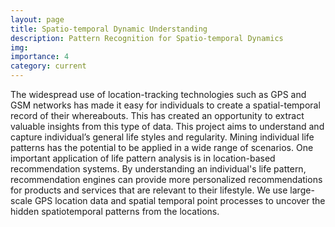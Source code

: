 ```yaml
---
layout: page
title: Spatio-temporal Dynamic Understanding
description: Pattern Recognition for Spatio-temporal Dynamics
img:
importance: 4
category: current
---
```


The widespread use of location-tracking technologies such as GPS and GSM networks has made it easy for individuals to create a spatial-temporal record of their whereabouts. This has created an opportunity to extract valuable insights from this type of data. This project aims to understand and capture individual’s general life styles and regularity. Mining individual life patterns has the potential to be applied in a wide range of scenarios. One important application of life pattern analysis is in location-based recommendation systems. By understanding an individual's life pattern, recommendation engines can provide more personalized recommendations for products and services that are relevant to their lifestyle.  We use large-scale GPS location data and spatial temporal point processes to uncover the hidden spatiotemporal patterns from the locations.